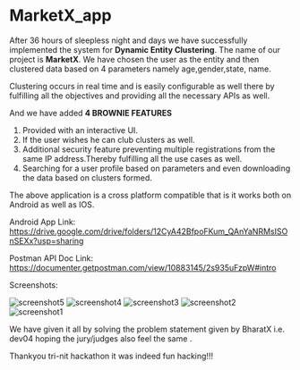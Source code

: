 # MarketX_app

After 36 hours of sleepless night and days we have successfully implemented the system for **Dynamic Entity Clustering**.
The name of our project is **MarketX**.
We have chosen the user as the entity and then clustered data based on 4 parameters namely age,gender,state, name.

Clustering occurs in real time and is easily configurable as well there by fulfilling all the objectives and providing all the necessary APIs as well.

And we have added **4 BROWNIE FEATURES**
1. Provided with an interactive UI.
2. If the user wishes he can club clusters as well.
3. Additional security feature preventing multiple registrations from the same IP address.Thereby fulfilling all the use cases as well.
4. Searching for a user profile based on parameters and even downloading the data based on clusters formed.

The above application is a cross platform compatible that is it works both on Android as well as IOS.

Android App Link: https://drive.google.com/drive/folders/12CyA42BfpoFKum_QAnYaNRMsISOnSEXx?usp=sharing

Postman API Doc Link: https://documenter.getpostman.com/view/10883145/2s935uFzpW#intro

Screenshots:

![screenshot5](https://user-images.githubusercontent.com/74527169/218289144-b406bcc7-44d5-49b9-9d37-36d047a85c95.png)
![screenshot4](https://user-images.githubusercontent.com/74527169/218289143-b2b1bd10-8950-40b6-a9d3-134e96386fd7.png)
![screenshot3](https://user-images.githubusercontent.com/74527169/218289142-def1a7b1-0db0-422f-bcd2-a2aaea79df64.png)
![screenshot2](https://user-images.githubusercontent.com/74527169/218289140-2a797a40-7330-4c8c-bf54-14ded8890cc3.png)
![screenshot1](https://user-images.githubusercontent.com/74527169/218289137-f3ea3ac2-e955-47f7-84d7-e83032545025.png)


We have given it all by solving the problem statement given by BharatX i.e. dev04 hoping the jury/judges also feel the same .

Thankyou tri-nit hackathon it was indeed fun hacking!!!
